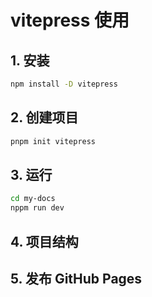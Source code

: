 # vitepress 使用
## 1. 安装
```bash
npm install -D vitepress
```

## 2. 创建项目
```bash
pnpm init vitepress
```

## 3. 运行
```bash
cd my-docs
nppm run dev
```

## 4. 项目结构




## 5. 发布 GitHub Pages